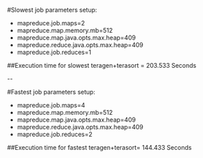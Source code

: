 #Slowest job parameters setup:
* mapreduce.job.maps=2
* mapreduce.map.memory.mb=512
* mapreduce.map.java.opts.max.heap=409
* mapreduce.reduce.java.opts.max.heap=409
* mapreduce.job.reduces=1

##Execution time for slowest teragen+terasort = 203.533 Seconds

--

#Fastest job parameters setup:
* mapreduce.job.maps=4
* mapreduce.map.memory.mb=512
* mapreduce.map.java.opts.max.heap=409
* mapreduce.reduce.java.opts.max.heap=409
* mapreduce.job.reduces=2

##Execution time for fastest teragen+terasort= 144.433 Seconds
